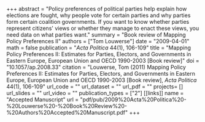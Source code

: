 +++
abstract = "Policy preferences of political parties help explain how elections are fought, why people vote for certain parties and why parties form certain coalition governments. If you want to know whether parties represent citizens' views or whether they manage to enact these views, you need data on what parties want."
summary = "Book review of Mapping Policy Preferences II"
authors = ["Tom Louwerse"]
date = "2009-04-01"
math = false
publication = "*Acta Politica* 44(1), 106-109"
title = "Mapping Policy Preferences II: Estimates for Parties, Electors, and Governments in Eastern Europe, European Union and OECD 1990-2003 [Book review]"
doi = "10.1057/ap.2008.33"
citation = "Louwerse, Tom (2011) Mapping Policy Preferences II: Estimates for Parties, Electors, and Governments in Eastern Europe, European Union and OECD 1990-2003 [Book review], *Acta Politica* 44(1), 106-109"
url_code = ""
url_dataset = ""
url_pdf = ""
projects= []
url_slides = ""
url_video = ""
publication_types = ["2"]
[[links]]
  name = "Accepted Manuscript"
  url = "pdf/pub/2009%20Acta%20Politica%20-%20Louwerse%20-%20Book%20Review%20-%20Authors%20Accepted%20Manuscript.pdf"
+++
